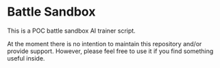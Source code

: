 # Battle Sandbox

This is a POC battle sandbox AI trainer script.

At the moment there is no intention to maintain this repository and/or provide support.
However, please feel free to use it if you find something useful inside.
